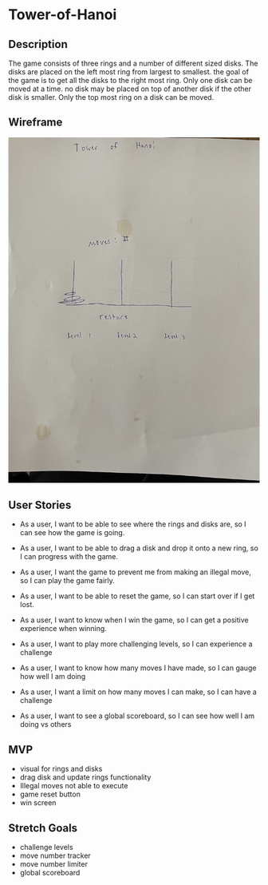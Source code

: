 # Tower-of-Hanoi

##  Description

The game consists of three rings and a number of different sized disks. The disks are placed on the left most ring from largest to smallest. the goal of the game is to get all the disks to the right most ring. Only one disk can be moved at a time. no disk may be placed on top of another disk if the other disk is smaller. Only the top most ring on a disk can be moved.

##  Wireframe

![Tower of Hanoi Wireframe](./assets/Proj1Wireframe.png)

##  User Stories

- As a user, I want to be able to see where the rings and disks are, so I can see how the game is going.
- As a user, I want to be able to drag a disk and drop it onto a new ring, so I can progress with the game.
- As a user, I want the game to prevent me from making an illegal move, so I can play the game fairly.
- As a user, I want to be able to reset the game, so I can start over if I get lost.
- As a user, I want to know when I win the game, so I can get a positive experience when winning.

- As a user, I want to play more challenging levels, so I can experience a challenge
- As a user, I want to know how many moves I have made, so I can gauge how well I am doing
- As a user, I want a limit on how many moves I can make, so I can have a challenge
- As a user, I want to see a global scoreboard, so I can see how well I am doing vs others

##  MVP

- visual for rings and disks
- drag disk and update rings functionality
- Illegal moves not able to execute
- game reset button
- win screen

##  Stretch Goals

- challenge levels
- move number tracker
- move number limiter
- global scoreboard